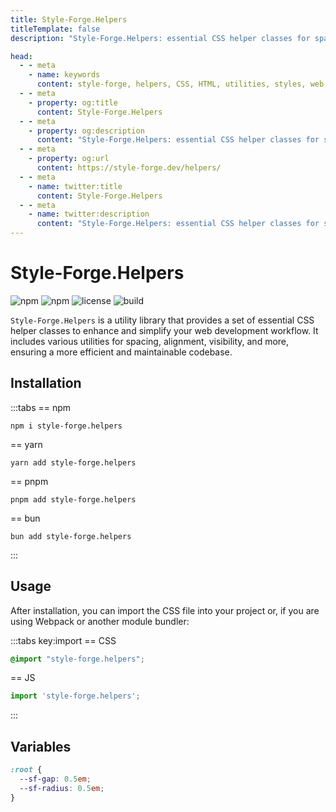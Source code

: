 ```yaml
---
title: Style-Forge.Helpers
titleTemplate: false
description: "Style-Forge.Helpers: essential CSS helper classes for spacing, alignment, visibility, and more in web development."

head:
  - - meta
    - name: keywords
      content: style-forge, helpers, CSS, HTML, utilities, styles, web development, frontend, styling, design, responsive, lightweight, performance, modular, consistent
  - - meta
    - property: og:title
      content: Style-Forge.Helpers
  - - meta
    - property: og:description
      content: "Style-Forge.Helpers: essential CSS helper classes for spacing, alignment, visibility, and more in web development."
  - - meta
    - property: og:url
      content: https://style-forge.dev/helpers/
  - - meta
    - name: twitter:title
      content: Style-Forge.Helpers
  - - meta
    - name: twitter:description
      content: "Style-Forge.Helpers: essential CSS helper classes for spacing, alignment, visibility, and more in web development."
---
```


# Style-Forge.Helpers

<div class="shields">

![npm](https://img.shields.io/npm/v/style-forge.helpers)
![npm](https://img.shields.io/npm/dm/style-forge.helpers)
![license](https://img.shields.io/npm/l/style-forge.helpers)
![build](https://github.com/Sarmaged/style-forge.helpers/actions/workflows/publish.yml/badge.svg)

</div>

`Style-Forge.Helpers` is a utility library that provides a set of essential CSS helper classes to enhance and simplify your web development workflow. It includes various utilities for spacing, alignment, visibility, and more, ensuring a more efficient and maintainable codebase.

## Installation

:::tabs
== npm
```shell
npm i style-forge.helpers
```
== yarn
```shell
yarn add style-forge.helpers
```
== pnpm
```shell
pnpm add style-forge.helpers
```
== bun
```shell
bun add style-forge.helpers
```
:::

## Usage

After installation, you can import the CSS file into your project or, if you are using Webpack or another module bundler:

:::tabs key:import
== CSS
```css
@import "style-forge.helpers";
```
== JS
```js
import 'style-forge.helpers';
```
:::

## Variables

```css
:root {
  --sf-gap: 0.5em;
  --sf-radius: 0.5em;
}
```
